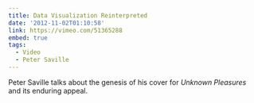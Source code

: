 ```yaml
---
title: Data Visualization Reinterpreted
date: '2012-11-02T01:10:58'
link: https://vimeo.com/51365288
embed: true
tags:
  - Video
  - Peter Saville
---
```

Peter Saville talks about the genesis of his cover for <cite>Unknown Pleasures</cite> and its enduring appeal.
